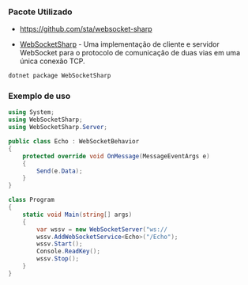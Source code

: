﻿### Pacote Utilizado


* https://github.com/sta/websocket-sharp
- [WebSocketSharp](https://sta.github.io/websocket-sharp/) - Uma implementação de cliente e servidor WebSocket para o protocolo de comunicação de duas vias em uma única conexão TCP.
```bash
dotnet package WebSocketSharp
```

### Exemplo de uso

```csharp
using System;
using WebSocketSharp;
using WebSocketSharp.Server;

public class Echo : WebSocketBehavior
{
    protected override void OnMessage(MessageEventArgs e)
    {
        Send(e.Data);
    }
}

class Program
{
    static void Main(string[] args)
    {
        var wssv = new WebSocketServer("ws://
        wssv.AddWebSocketService<Echo>("/Echo");
        wssv.Start();
        Console.ReadKey();
        wssv.Stop();
    }
}
```


